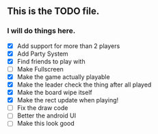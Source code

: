 ## This is the TODO file.
### I will do things here.
- [X] Add support for more than 2 players
- [X] Add Party System
- [X] Find friends to play with
- [ ] Make Fullscreen
- [X] Make the game actually playable
- [X] Make the leader check the thing after all played
- [X] Make the board wipe itself
- [X] Make the rect update when playing!
- [ ] Fix the draw code
- [ ] Better the android UI
- [ ] Make this look good
